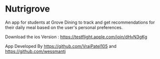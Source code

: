 # Nutrigrove
An app for students at Grove Dining to track and get recommendations for their daily meal based on the user's personal preferences.


Download the ios Version : https://testflight.apple.com/join/dHvN3gKg
   
 
App Developed By https://github.com/VrajPatel105 and https://github.com/wessmantj
